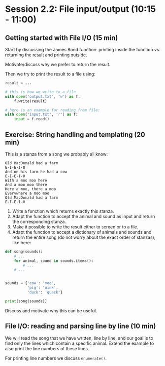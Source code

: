 

# Session 2.2: File input/output (10:15 - 11:00)


## Getting started with File I/O (15 min)

Start by discussing the James Bond function: printing inside the function vs.
returning the result and printing outside.

Motivate/discuss why we prefer to return the result.

Then we try to print the result to a file using:

```python
result = ...

# this is how we write to a file
with open('output.txt', 'w') as f:
    f.write(result)

# here is an example for reading from file:
with open('input.txt', 'r') as f:
    input = f.read()
```


## Exercise: String handling and templating (20 min)

This is a stanza from a song we probably all know:
```
Old MacDonald had a farm
E-I-E-I-O
And on his farm he had a cow
E-I-E-I-O
With a moo moo here
And a moo moo there
Here a moo, there a moo
Everywhere a moo moo
Old MacDonald had a farm
E-I-E-I-O
```

1. Write a function which returns exactly this stanza.
2. Adapt the function to accept the animal and sound as input and return the corresponding stanza.
3. Make it possible to write the result either to screen or to a file.
4. Adapt the function to accept a dictionary of animals and sounds and
   return the entire song (do not worry about the exact order of stanzas), like here:

```python
def song(sounds):
    # ...
    for animal, sound in sounds.items():
        # ...
    # ...


sounds = {'cow': 'moo',
          'pig': 'oink',
          'duck': 'quack'}

print(song(sounds))
```

Discuss and motivate why this can be useful.


## File I/O: reading and parsing line by line (10 min)

We will read the song that we have written, line by line,
and our goal is to find only the lines which contain a specific animal.
Extend the example to also print the line numbers of these lines.

For printing line numbers we discuss `enumerate()`.

